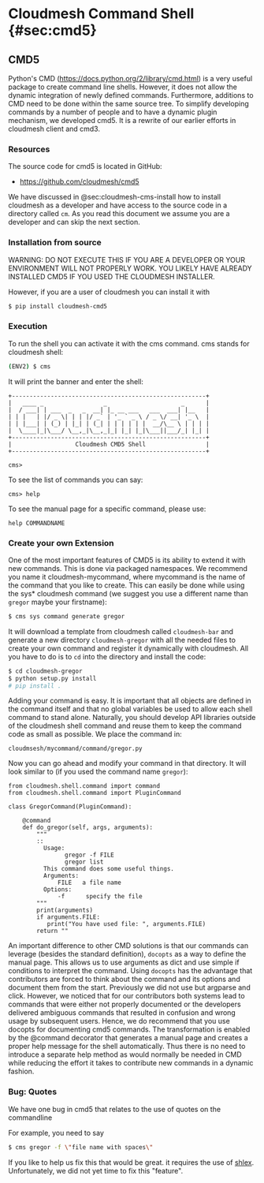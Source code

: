 # Cloudmesh Command Shell {#sec:cmd5}

## CMD5

Python's CMD (<https://docs.python.org/2/library/cmd.html>) is a very
useful package to create command line shells. However, it does not allow
the dynamic integration of newly defined commands. Furthermore,
additions to CMD need to be done within the same source tree. To
simplify developing commands by a number of people and to have a dynamic
plugin mechanism, we developed cmd5. It is a rewrite of our earlier
efforts in cloudmesh client and cmd3.

### Resources

The source code for cmd5 is located in GitHub:

* <https://github.com/cloudmesh/cmd5>

We have discussed in @sec:cloudmesh-cms-install how to install cloudmesh
as a developer and have access to the source code in a directory called
`cm`. As you read this document we assume you are a developer and can
skip the next section.


### Installation from source

WARNING: DO NOT EXECUTE THIS IF YOU ARE A DEVELOPER OR YOUR ENVIRONMENT
WILL NOT PROPERLY WORK. YOU LIKELY HAVE ALREADY INSTALLED CMD5 IF YOU
USED THE CLOUDMESH INSTALLER.
 
However, if you are a user of cloudmesh you can install it with 

```bash
$ pip install cloudmesh-cmd5
```

### Execution

To run the shell you can activate it with the cms command. cms stands
for cloudmesh shell:

```bash
(ENV2) $ cms
```

It will print the banner and enter the shell:

    +-------------------------------------------------------+
    |   ____ _                 _                     _      |
    |  / ___| | ___  _   _  __| |_ __ ___   ___  ___| |__   |
    | | |   | |/ _ \| | | |/ _` | '_ ` _ \ / _ \/ __| '_ \  |
    | | |___| | (_) | |_| | (_| | | | | | |  __/\__ \ | | | |
    |  \____|_|\___/ \__,_|\__,_|_| |_| |_|\___||___/_| |_| |
    +-------------------------------------------------------+
    |                  Cloudmesh CMD5 Shell                 |
    +-------------------------------------------------------+

    cms>

To see the list of commands you can say:

    cms> help

To see the manual page for a specific command, please use:

    help COMMANDNAME

### Create your own Extension

One of the most important features of CMD5 is its ability to extend it
with new commands. This is done via packaged namespaces. We recommend
you name it cloudmesh-mycommand, where mycommand is the name of the
command that you like to create. This can easily be done while using the
sys* cloudmesh command (we suggest you use a different name than
`gregor` maybe your firstname):

```bash
$ cms sys command generate gregor
```

It will download a template from cloudmesh called `cloudmesh-bar` and
generate a new directory `cloudmesh-gregor` with all the needed files
to create your own command and register it dynamically with cloudmesh.
All you have to do is to `cd` into the directory and install the code:

```bash
$ cd cloudmesh-gregor
$ python setup.py install
# pip install .
```

Adding your command is easy. It is important that all objects are
defined in the command itself and that no global variables be used to allow each shell command to stand alone. Naturally, you should
develop API libraries outside of the cloudmesh shell command and reuse
them to keep the command code as small as possible. We place
the command in:

    cloudmsesh/mycommand/command/gregor.py

Now you can go ahead and modify your command in that directory. It will
look  similar to (if you used the command name `gregor`):


    from cloudmesh.shell.command import command
    from cloudmesh.shell.command import PluginCommand

    class GregorCommand(PluginCommand):

        @command
        def do_gregor(self, args, arguments):
            """
            ::
              Usage:
                    gregor -f FILE
                    gregor list
              This command does some useful things.
              Arguments:
                  FILE   a file name
              Options:
                  -f      specify the file
            """
            print(arguments)
            if arguments.FILE:
               print("You have used file: ", arguments.FILE)
            return ""

An important difference to other CMD solutions is that our commands can
leverage (besides the standard definition), `docopts` as a way to define
the manual page. This allows us to use arguments as dict and use simple
if conditions to interpret the command. Using `docopts` has the advantage
that contributors are forced to think about the command and its options
and document them from the start. Previously we did not use but argparse
and click. However, we noticed that for our contributors both systems
lead to commands that were either not properly documented or the
developers delivered ambiguous commands that resulted in confusion and
wrong usage by subsequent users. Hence, we do recommend that you use
docopts for documenting cmd5 commands. The transformation is enabled by
the \@command decorator that generates a manual page and creates a
proper help message for the shell automatically. Thus there is no need
to introduce a separate help method as would normally be needed in CMD
while reducing the effort it takes to contribute new commands in a
dynamic fashion.

### Bug: Quotes

We have one bug in cmd5 that relates to the use of quotes on the commandline

For example, you need to say 

```bash
$ cms gregor -f \"file name with spaces\"
```

If you like to help us fix this that would be great. it requires the use
of [shlex](https://docs.python.org/3/library/shlex.html). Unfortunately,
we did not yet time to fix this "feature".


